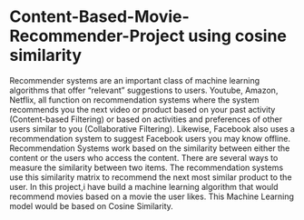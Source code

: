 # Content-Based-Movie-Recommender-Project using cosine similarity
Recommender systems are an important class of machine learning algorithms that offer “relevant” suggestions to users. 
Youtube, Amazon, Netflix, all function on recommendation systems where the system recommends you the next video or product based on your past activity (Content-based Filtering) or based on activities and preferences of other users similar to you (Collaborative Filtering). 
Likewise, Facebook also uses a recommendation system to suggest Facebook users you may know offline.
Recommendation Systems work based on the similarity between either the content or the users who access the content.
There are several ways to measure the similarity between two items. The recommendation systems use this similarity matrix to recommend the next most similar product to the user.
In this project,i have build a machine learning algorithm that would recommend movies based on a movie the user likes. This Machine Learning model would be based on Cosine Similarity.
